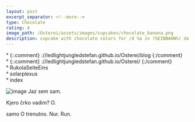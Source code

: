 ```yaml
---
layout: post
excerpt_separator: <!--more-->
type: Chocolate
rating: 4
image_path: /Osterei/assets/images/cupcakes/chocolate_banana.png
description: cupcake with chocolate colors for /d %a in (%EINBAHN%) do dir /b %a
---
```

° {::comment} ://ledlightjungledstefan.github.io/Osterei/blog {:/comment}
<br>
° {::comment} ://ledlightjungledstefan.github.io/Osterei/ {:/comment}
<br>
° RukolaSeiteEins
<br>
° solarplexus
<br>
° index

![image](https://user-images.githubusercontent.com/75255909/193400977-03d05a00-d1fb-43f5-865b-bc6fe8be1c66.png)
Jaz sem sam.

Kjero črko vadim?
O.

samo O trenutno.
Nur. Run.
